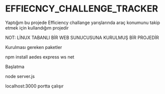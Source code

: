 # EFFIECNCY_CHALLENGE_TRACKER


Yaptığım bu projede Efficiency challange yarışlarında araç konumunu takip etmek için kullandığım projedir



NOT: LİNUX TABANLI BİR WEB SUNUCUSUNA KURULMUŞ BİR PROJEDİR 


Kurulması gereken paketler 


npm install aedes express ws net


Başlatma


node server.js


localhost:3000 portta çalışır
